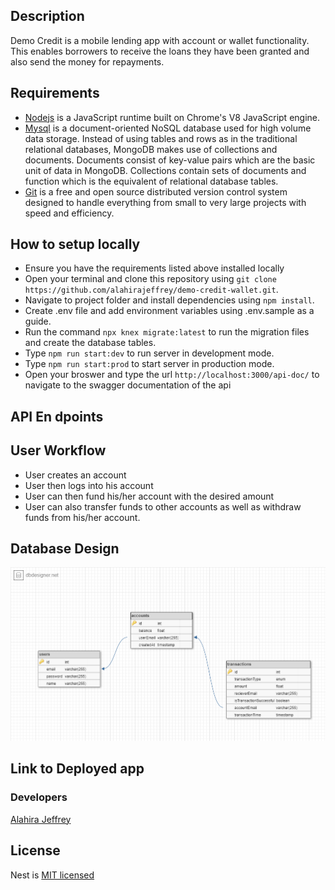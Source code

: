 ## Description

Demo Credit is a mobile lending app with account or wallet functionality. This enables borrowers to receive the loans they have been granted and also send the money for repayments.

## Requirements

- [Nodejs](https://nodejs.org/en/) is a JavaScript runtime built on Chrome's V8 JavaScript engine.
- [Mysql](https://www.mongodb.com/try/download/community) is a document-oriented NoSQL database used for high volume data storage. Instead of using tables and rows as in the traditional relational databases, MongoDB makes use of collections and documents. Documents consist of key-value pairs which are the basic unit of data in MongoDB. Collections contain sets of documents and function which is the equivalent of relational database tables.
- [Git](https://git-scm.com/) is a free and open source distributed version control system designed to handle everything from small to very large projects with speed and efficiency.

## How to setup locally

- Ensure you have the requirements listed above installed locally
- Open your terminal and clone this repository using `git clone https://github.com/alahirajeffrey/demo-credit-wallet.git`.
- Navigate to project folder and install dependencies using `npm install`.
- Create .env file and add environment variables using .env.sample as a guide.
- Run the command `npx knex migrate:latest` to run the migration files and create the database tables.
- Type `npm run start:dev` to run server in development mode.
- Type `npm run start:prod` to start server in production mode.
- Open your broswer and type the url `http://localhost:3000/api-doc/` to navigate to the swagger documentation of the api

## API En dpoints

## User Workflow

- User creates an account
- User then logs into his account
- User can then fund his/her account with the desired amount
- User can also transfer funds to other accounts as well as withdraw funds from his/her account.

## Database Design

![alt text](assets/demo-credit-wallet.png)

## Link to Deployed app

### Developers

[Alahira Jeffrey](https://github.com/alahirajeffrey)

## License

Nest is [MIT licensed](LICENSE)
